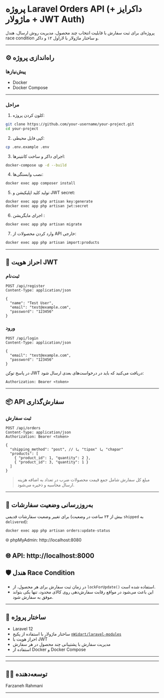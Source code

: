 # پروژه Laravel Orders API (داکرایز + ماژولار + JWT Auth)

پروژه‌ای برای ثبت سفارش با قابلیت انتخاب چند محصول، مدیریت روش ارسال، هندل race condition و ساختار ماژولار با لاراول ۱۲ و داکر.

---

## ⚙️ راه‌اندازی پروژه

### پیش‌نیازها

- Docker
- Docker Compose

---

### مراحل

1. کلون کردن پروژه:

```bash
git clone https://github.com/your-username/your-project.git
cd your-project
```

2. کپی فایل محیطی:

```bash
cp .env.example .env
```

3. اجرای داکر و ساخت کانتینرها:

```bash
docker-compose up -d --build
```

4. نصب وابستگی‌ها:

```bash
docker exec app composer install
```

5. تولید کلید اپلیکیشن و JWT secret:

```bash
docker exec app php artisan key:generate
docker exec app php artisan jwt:secret
```

6. اجرای مایگریشن :

```bash
docker exec app php artisan migrate
```

7. وارد کردن محصولات از API خارجی:

```bash
docker exec app php artisan import:products
```

---

## 🔐 احراز هویت JWT

### ثبت‌نام

```http
POST /api/register
Content-Type: application/json

{
  "name": "Test User",
  "email": "test@example.com",
  "password": "123456"
}
```

### ورود

```http
POST /api/login
Content-Type: application/json

{
  "email": "test@example.com",
  "password": "123456"
}
```

در پاسخ توکن JWT دریافت می‌کنید که باید در درخواست‌های بعدی ارسال شود:

```
Authorization: Bearer <token>
```

---

## 📦 API سفارش‌گذاری

### ثبت سفارش

```http
POST /api/orders
Content-Type: application/json
Authorization: Bearer <token>

{
  "shipping_method": "post", // یا "tipax" یا "chapar"
  "products": [
    { "product_id": 1, "quantity": 2 },
    { "product_id": 3, "quantity": 1 }
  ]
}
```

> مبلغ کل سفارش شامل جمع قیمت محصولات ضرب در تعداد به اضافه هزینه ارسال محاسبه و ذخیره می‌شود.

---

## 🔄 به‌روزرسانی وضعیت سفارشات

برای تغییر وضعیت سفارشات قدیمی (بیش از ۲۴ ساعت در وضعیت `shipped` به `delivered`):

```bash
docker exec app php artisan orders:update-status
```
🌐 phpMyAdmin: http://localhost:8080


🌐 API: http://localhost:8000
---

## 🛡️ هندل Race Condition

- در زمان ثبت سفارش برای هر محصول، از `lockForUpdate()` استفاده شده است.
- این باعث می‌شود در مواقع رقابت سفارش‌دهی روی کالای محدود، تنها یکی بتواند موفق به سفارش شود.

---

## 🧱 ساختار پروژه

- Laravel 12
- ساختار ماژولار با استفاده از پکیج [`nWidart/laravel-modules`](https://github.com/nWidart/laravel-modules)
- احراز هویت با JWT
- مدیریت سفارش با پشتیبانی چند محصول در هر سفارش
- استفاده از Docker و Docker Compose

---

---

## 🧑‍💻 توسعه‌دهنده

Farzaneh Rahmani

---
